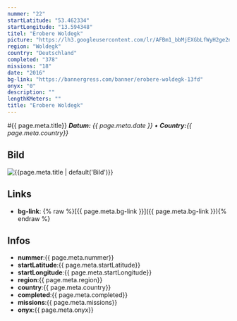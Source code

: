 ```yaml
---
nummer: "22"
startLatitude: "53.462334"
startLongitude: "13.594348"
titel: "Erobere Woldegk"
picture: "https://lh3.googleusercontent.com/lr/AFBm1_bbMjEXGbLfWyH2ge2n61yOyd0eJNSRLi_Ri5F-RvhH-KDAjECsZYVIeVwb1CCdenIve49C8x9PCZfogDTIHpVg3_GUfRfRBIcnG3D96OOgZY46zbOvgfdj2Lu3sc9pwtFBEYdE_7Pi2q2aY7jlwOf627ILUowmmUdEveVYA9hbWG32YvgyPKfFu3k4PkeKST0e3ExjGXInDlE-ycsDqQczevInmnWeIR4rpqU5-dmifhrUgLNrYxgBJ2Fl-6PCmcGgX0pnQTqoO0ytdr7p6LZL50NtK6bIVFKiT6HoLRNzHsAc85YEYlwU1Wf2TuqVa0h6KvfV6MUgmN0fC0Cq4Sg3JSuhXtoadVKz8bUT_4NpxOO4N9MmBRt3Z7fyRsoPsyi-fFAOJnfMjhM2UyAWcUef2fjfClWh3B5SzsxvsK4oTVZkXHgDsTmdoBX5Sk8A4j0moFrK2T-IsAulsURaulBOayShYW2vKGLIQc_K2i5py0Jv7c4I5rjMwJCk0dE4o_L_W3bwRnkVSl6bG5Ju4mTkDrKviX89TckoveRWR5Ebru9no_gDpdoegQS9-Ky6NcSDII_pISH68URfLebTc8sMz5gcSMXw7bb-zPb6Ku9pXAadZTQXqTRPpmCBEhbiuIl43B3Ws3Cl67vocWCWvMj8N2N85cYB_fdsLwHjC30QC0kttJfNJ65dhzGDiAZvamiNXLlOgA"
region: "Woldegk"
country: "Deutschland"
completed: "378"
missions: "18"
date: "2016"
bg-link: "https://bannergress.com/banner/erobere-woldegk-13fd"
onyx: "0"
description: ""
lengthKMeters: ""
title: "Erobere Woldegk"
---
```


#{{ page.meta.title}}
_**Datum:** {{ page.meta.date }} • **Country:**{{ page.meta.country}}_

## Bild
![{{page.meta.title | default('Bild')}}]({{page.meta.picture}})

## Links
- **bg-link**: {% raw %}[{{ page.meta.bg-link }}]({{ page.meta.bg-link }}){% endraw %}

## Infos
- **nummer**:{{ page.meta.nummer}}
- **startLatitude**:{{ page.meta.startLatitude}}
- **startLongitude**:{{ page.meta.startLongitude}}
- **region**:{{ page.meta.region}}
- **country**:{{ page.meta.country}}
- **completed**:{{ page.meta.completed}}
- **missions**:{{ page.meta.missions}}
- **onyx**:{{ page.meta.onyx}}

